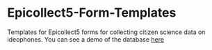 # Epicollect5-Form-Templates
Templates for Epicollect5 forms for collecting citizen science data on ideophones. You can see a demo of the database [here](https://five.epicollect.net/project/citizen-science-ideophone-collection-demo)

